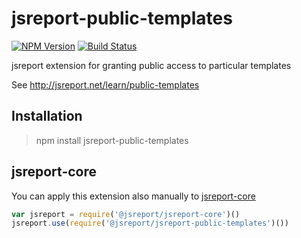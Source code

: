 # jsreport-public-templates
[![NPM Version](http://img.shields.io/npm/v/jsreport-public-templates.svg?style=flat-square)](https://npmjs.com/package/jsreport-public-templates)
[![Build Status](https://travis-ci.org/jsreport/jsreport-public-templates.png?branch=master)](https://travis-ci.org/jsreport/jsreport-public-templates)

jsreport extension for granting public access to particular templates

See http://jsreport.net/learn/public-templates


## Installation
> npm install jsreport-public-templates

## jsreport-core
You can apply this extension also manually to [jsreport-core](https://github.com/jsreport/jsreport/tree/master/packages/jsreport-core)

```js
var jsreport = require('@jsreport/jsreport-core')()
jsreport.use(require('@jsreport/jsreport-public-templates')())
```
